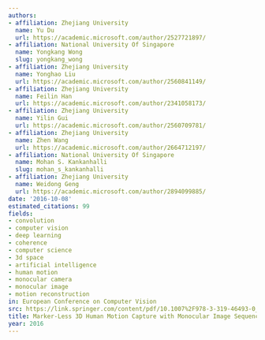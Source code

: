 ```yaml
---
authors:
- affiliation: Zhejiang University
  name: Yu Du
  url: https://academic.microsoft.com/author/2527721897/
- affiliation: National University Of Singapore
  name: Yongkang Wong
  slug: yongkang_wong
- affiliation: Zhejiang University
  name: Yonghao Liu
  url: https://academic.microsoft.com/author/2560841149/
- affiliation: Zhejiang University
  name: Feilin Han
  url: https://academic.microsoft.com/author/2341058173/
- affiliation: Zhejiang University
  name: Yilin Gui
  url: https://academic.microsoft.com/author/2560709781/
- affiliation: Zhejiang University
  name: Zhen Wang
  url: https://academic.microsoft.com/author/2664712197/
- affiliation: National University Of Singapore
  name: Mohan S. Kankanhalli
  slug: mohan_s_kankanhalli
- affiliation: Zhejiang University
  name: Weidong Geng
  url: https://academic.microsoft.com/author/2894099885/
date: '2016-10-08'
estimated_citations: 99
fields:
- convolution
- computer vision
- deep learning
- coherence
- computer science
- 3d space
- artificial intelligence
- human motion
- monocular camera
- monocular image
- motion reconstruction
in: European Conference on Computer Vision
src: https://link.springer.com/content/pdf/10.1007%2F978-3-319-46493-0_2.pdf
title: Marker-Less 3D Human Motion Capture with Monocular Image Sequence and Height-Maps
year: 2016
---
```

